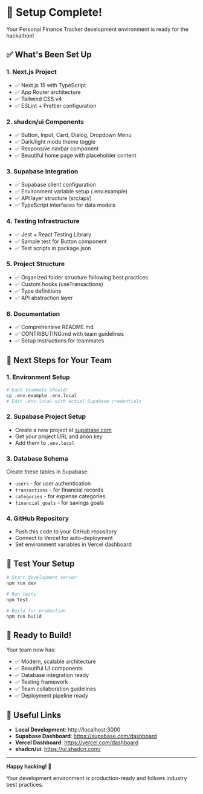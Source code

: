 # 🎉 Setup Complete! 

Your Personal Finance Tracker development environment is ready for the hackathon!

## ✅ What's Been Set Up

### 1. **Next.js Project** 
- ✅ Next.js 15 with TypeScript
- ✅ App Router architecture
- ✅ Tailwind CSS v4
- ✅ ESLint + Prettier configuration

### 2. **shadcn/ui Components**
- ✅ Button, Input, Card, Dialog, Dropdown Menu
- ✅ Dark/light mode theme toggle
- ✅ Responsive navbar component
- ✅ Beautiful home page with placeholder content

### 3. **Supabase Integration**
- ✅ Supabase client configuration
- ✅ Environment variable setup (.env.example)
- ✅ API layer structure (src/api/)
- ✅ TypeScript interfaces for data models

### 4. **Testing Infrastructure**
- ✅ Jest + React Testing Library
- ✅ Sample test for Button component
- ✅ Test scripts in package.json

### 5. **Project Structure**
- ✅ Organized folder structure following best practices
- ✅ Custom hooks (useTransactions)
- ✅ Type definitions
- ✅ API abstraction layer

### 6. **Documentation**
- ✅ Comprehensive README.md
- ✅ CONTRIBUTING.md with team guidelines
- ✅ Setup instructions for teammates

## 🚀 Next Steps for Your Team

### 1. **Environment Setup**
```bash
# Each teammate should:
cp .env.example .env.local
# Edit .env.local with actual Supabase credentials
```

### 2. **Supabase Project Setup**
- Create a new project at [supabase.com](https://supabase.com)
- Get your project URL and anon key
- Add them to `.env.local`

### 3. **Database Schema**
Create these tables in Supabase:
- `users` - for user authentication
- `transactions` - for financial records
- `categories` - for expense categories
- `financial_goals` - for savings goals

### 4. **GitHub Repository**
- Push this code to your GitHub repository
- Connect to Vercel for auto-deployment
- Set environment variables in Vercel dashboard

## 🧪 Test Your Setup

```bash
# Start development server
npm run dev

# Run tests
npm test

# Build for production
npm run build
```

## 🎯 Ready to Build!

Your team now has:
- ✅ Modern, scalable architecture
- ✅ Beautiful UI components
- ✅ Database integration ready
- ✅ Testing framework
- ✅ Team collaboration guidelines
- ✅ Deployment pipeline ready

## 🔗 Useful Links

- **Local Development**: http://localhost:3000
- **Supabase Dashboard**: https://supabase.com/dashboard
- **Vercel Dashboard**: https://vercel.com/dashboard
- **shadcn/ui**: https://ui.shadcn.com/

---

**Happy hacking! 🚀**

Your development environment is production-ready and follows industry best practices.
